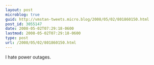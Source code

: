 ```yaml
---
layout: post
microblog: true
guid: http://vmstan-tweets.micro.blog/2008/05/02/801860150.html
post_id: 3055147
date: 2008-05-02T07:29:18-0600
lastmod: 2008-05-02T07:29:18-0600
type: post
url: /2008/05/02/801860150.html
---
```

I hate power outages.
